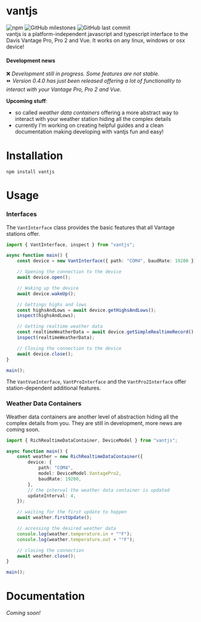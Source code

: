 # vantjs

![npm](https://img.shields.io/npm/v/vantjs) ![GitHub milestones](https://img.shields.io/github/milestones/all/harrydehix/vantjs) ![GitHub last commit](https://img.shields.io/github/last-commit/harrydehix/vantjs)<br>
vantjs is a platform-independent javascript and typescript interface to the Davis Vantage Pro, Pro 2 and Vue. It works on any linux, windows or osx device!

#### Development news

❌ _Development still in progress. Some features are not stable._ <br>
⏩ _Version 0.4.0 has just been released offering a lot of functionality to interact with your Vantage Pro, Pro 2 and Vue._

**Upcoming stuff**:

-   so called _weather data containers_ offering a more abstract way to interact with your weather station hiding
    all the complex details
-   currently I'm working on creating helpful guides and a clean documentation making developing with vantjs fun and easy!

# Installation

```
npm install vantjs
```

# Usage

### Interfaces

The `VantInterface` class provides the basic features that all Vantage stations offer.

```typescript
import { VantInterface, inspect } from "vantjs";

async function main() {
    const device = new VantInterface({ path: "COM4", baudRate: 19200 });

    // Opening the connection to the device
    await device.open();

    // Waking up the device
    await device.wakeUp();

    // Gettings highs and lows
    const highsAndLows = await device.getHighsAndLows();
    inspect(highsAndLows);

    // Getting realtime weather data
    const realtimeWeatherData = await device.getSimpleRealtimeRecord();
    inspect(realtimeWeatherData);

    // Closing the connection to the device
    await device.close();
}

main();
```

The `VantVueInterface`, `VantProInterface` and the `VantPro2Interface` offer station-dependent additional features.

### Weather Data Containers

Weather data containers are another level of abstraction hiding all the complex details from you. They are still in development, more news are coming soon.

```ts
import { RichRealtimeDataContainer, DeviceModel } from "vantjs";

async function main() {
    const weather = new RichRealtimeDataContainer({
        device: {
            path: "COM4",
            model: DeviceModel.VantagePro2,
            baudRate: 19200,
        },
        // the interval the weather data container is updated
        updateInterval: 4,
    });

    // waiting for the first update to happen
    await weather.firstUpdate();

    // accessing the desired weather data
    console.log(weather.temperature.in + "°F");
    console.log(weather.temperature.out + "°F");

    // closing the connection
    await weather.close();
}

main();
```

# Documentation

_Coming soon!_
